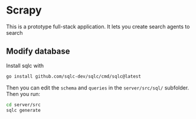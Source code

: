 # Scrapy

This is a prototype full-stack application. It lets you create search agents to search

## Modify database

Install sqlc with 
```bash
go install github.com/sqlc-dev/sqlc/cmd/sqlc@latest
```

Then you can edit the `schema` and `queries` in the `server/src/sql/` subfolder. Then you run:

```bash
cd server/src
sqlc generate
```
